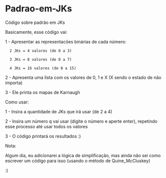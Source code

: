 # Padrao-em-JKs
Código sobre padrão em JKs


Basicamente, esse código vai:

1 - Apresentar as representacões binárias de cada número:

      2 JKs = 4 valores (de 0 a 3)
  
      3 JKs = 8 valores (de 0 a 7)
  
      4 JKs = 16 valores (de 0 a 15)

2 - Apresenta uma lista com os valores de 0, 1 e X (X sendo o estado de não importa)

3 - Ele printa os mapas de Karnaugh


Como usar:

1 - Insira a quantidade de JKs que irá usar (de 2 a 4)

2 - Insira um número q vai usar (digite o número e aperte enter), repetindo esse processo até usar todos os valores

3 - O código printará os resultados :)


Nota:

Algum dia, eu adicionarei a lógica de simplificação, mas ainda não sei como escrever um código para isso (usando o método de Quine_McCluskey)


:)
